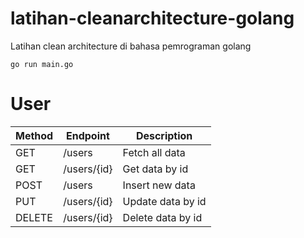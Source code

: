# latihan-cleanarchitecture-golang
Latihan clean architecture di bahasa pemrograman golang

```go run main.go```


# User
| Method | Endpoint    | Description       |
| ------ | ------      | ------            |
| GET    | /users      | Fetch all data    |
| GET    | /users/{id} | Get data by id    |
| POST   | /users      | Insert new data   |
| PUT    | /users/{id} | Update data by id |
| DELETE | /users/{id} | Delete data by id |